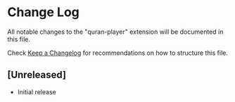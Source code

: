 # Change Log

All notable changes to the "quran-player" extension will be documented in this file.

Check [Keep a Changelog](http://keepachangelog.com/) for recommendations on how to structure this file.

## [Unreleased]

- Initial release